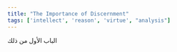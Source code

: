 ```yaml
---
title: "The Importance of Discernment"
tags: ['intellect', 'reason', 'virtue', "analysis"]
---
```


 الباب الأول من ذلك
